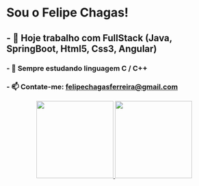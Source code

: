 # Sou o Felipe Chagas!

## - 🔭 Hoje trabalho com FullStack (Java, SpringBoot, Html5, Css3, Angular) 
### - 🌱 Sempre estudando linguagem C / C++
### - 📫 Contate-me: felipechagasferreira@gmail.com

<div align="center">
  <a href="https://github.com/felipeechagas">
  <img height="180em" src="https://github-readme-stats.vercel.app/api?username=felipeechagas&show_icons=true&theme=dracula&include_all_commits=true&count_private=true"/>
  <img height="180em" src="https://github-readme-stats.vercel.app/api/top-langs/?username=felipeechagas&layout=compact&langs_count=7&theme=dracula"/>
</div>
